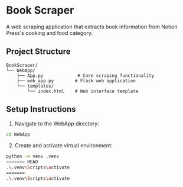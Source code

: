 # Book Scraper

A web scraping application that extracts book information from Notion Press's cooking and food category.

## Project Structure
```
BookScraper/
└── WebApp/
    ├── App.py             # Core scraping functionality
    ├── web_app.py        # Flask web application
    └── templates/
        └── index.html    # Web interface template
```

## Setup Instructions
1. Navigate to the WebApp directory:
```bash
cd WebApp
```

2. Create and activate virtual environment:
```bash
python -m venv .venv
<<<<<<< HEAD
.\.venv\Scripts\activate
=======
.\.venv\Scripts\activate